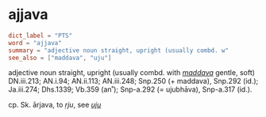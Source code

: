 # ajjava

``` toml
dict_label = "PTS"
word = "ajjava"
summary = "adjective noun straight, upright (usually combd. w"
see_also = ["maddava", "uju"]
```

adjective noun straight, upright (usually combd. with *[maddava](maddava.md)* gentle, soft) DN.iii.213; AN.i.94; AN.ii.113; AN.iii.248; Snp.250 (\+ maddava), Snp.292 (id.); Ja.iii.274; Dhs.1339; Vb.359 (an˚); Snp\-a.292 (= ujubhāva), Snp\-a.317 (id.).

cp. Sk. ārjava, to *ṛju*, see *[uju](uju.md)*

